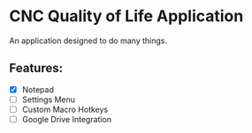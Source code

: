 # CNC Quality of Life Application
An application designed to do many things.
## Features:
- [x] Notepad
- [ ] Settings Menu
- [ ] Custom Macro Hotkeys
- [ ] Google Drive Integration
